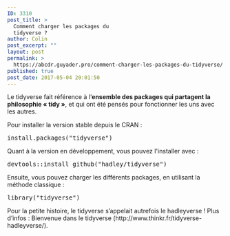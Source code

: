 ```yaml
---
ID: 3310
post_title: >
  Comment charger les packages du
  tidyverse ?
author: Colin
post_excerpt: ""
layout: post
permalink: >
  https://abcdr.guyader.pro/comment-charger-les-packages-du-tidyverse/
published: true
post_date: 2017-05-04 20:01:50
---
```

<p>Le tidyverse fait référence à l’<strong>ensemble des packages qui partagent la philosophie « tidy »</strong>, et qui ont été pensés pour fonctionner les uns avec les autres.</p><p>Pour installer la version stable depuis le CRAN :</p><p> <pre lang='rsplus'>install.packages("tidyverse")</pre> </p><p>Quant à la version en développement, vous pouvez l'installer avec : </p><p> <pre lang='rsplus'>devtools::install_github("hadley/tidyverse")</pre> </p><p>Ensuite, vous pouvez charger les différents packages, en utilisant la méthode classique :</p><p> <pre lang='rsplus'>library("tidyverse")</pre> </p><p>Pour la petite histoire, le tidyverse s’appelait autrefois le hadleyverse ! Plus d’infos : Bienvenue dans le tidyverse (http://www.thinkr.fr/tidyverse-hadleyverse/).  </p>